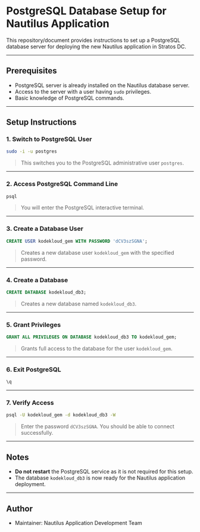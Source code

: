 # PostgreSQL Database Setup for Nautilus Application

This repository/document provides instructions to set up a PostgreSQL database server for deploying the new Nautilus application in Stratos DC.

---

## Prerequisites

- PostgreSQL server is already installed on the Nautilus database server.
- Access to the server with a user having `sudo` privileges.
- Basic knowledge of PostgreSQL commands.

---

## Setup Instructions

### 1. Switch to PostgreSQL User

```bash
sudo -i -u postgres
````

> This switches you to the PostgreSQL administrative user `postgres`.

---

### 2. Access PostgreSQL Command Line

```bash
psql
```

> You will enter the PostgreSQL interactive terminal.

---

### 3. Create a Database User

```sql
CREATE USER kodekloud_gem WITH PASSWORD 'dCV3szSGNA';
```

> Creates a new database user `kodekloud_gem` with the specified password.

---

### 4. Create a Database

```sql
CREATE DATABASE kodekloud_db3;
```

> Creates a new database named `kodekloud_db3`.

---

### 5. Grant Privileges

```sql
GRANT ALL PRIVILEGES ON DATABASE kodekloud_db3 TO kodekloud_gem;
```

> Grants full access to the database for the user `kodekloud_gem`.

---

### 6. Exit PostgreSQL

```sql
\q
```

---

### 7. Verify Access

```bash
psql -U kodekloud_gem -d kodekloud_db3 -W
```

> Enter the password `dCV3szSGNA`. You should be able to connect successfully.

---

## Notes

* **Do not restart** the PostgreSQL service as it is not required for this setup.
* The database `kodekloud_db3` is now ready for the Nautilus application deployment.

---

## Author

* Maintainer: Nautilus Application Development Team

```
